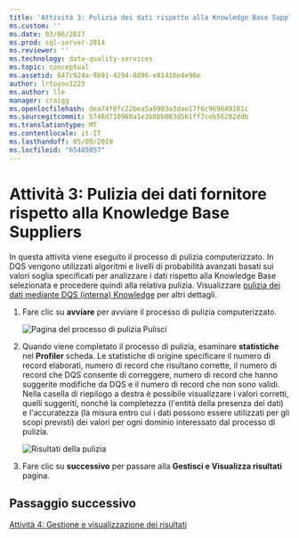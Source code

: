 ```yaml
---
title: 'Attività 3: Pulizia dei dati rispetto alla Knowledge Base Suppliers | Microsoft Docs'
ms.custom: ''
ms.date: 03/06/2017
ms.prod: sql-server-2014
ms.reviewer: ''
ms.technology: data-quality-services
ms.topic: conceptual
ms.assetid: 647c924a-9b91-4294-8d96-e81416e4e90e
author: lrtoyou1223
ms.author: lle
manager: craigg
ms.openlocfilehash: dea74f8fc22bea5a0903a3dae17f6c969849181c
ms.sourcegitcommit: 5748d710960a1e3b8bb003d561ff7ceb56202ddb
ms.translationtype: MT
ms.contentlocale: it-IT
ms.lasthandoff: 05/09/2019
ms.locfileid: "65485057"
---
```

# <a name="task-3-cleansing-data-against-the-suppliers-knowledge-base"></a>Attività 3: Pulizia dei dati fornitore rispetto alla Knowledge Base Suppliers
  In questa attività viene eseguito il processo di pulizia computerizzato. In DQS vengono utilizzati algoritmi e livelli di probabilità avanzati basati sui valori soglia specificati per analizzare i dati rispetto alla Knowledge Base selezionata e procedere quindi alla relativa pulizia. Visualizzare [pulizia dei dati mediante DQS (interna) Knowledge](https://msdn.microsoft.com/library/hh213061.aspx) per altri dettagli.  
  
1.  Fare clic su **avviare** per avviare il processo di pulizia computerizzato.  
  
     ![Pagina del processo di pulizia Pulisci](../../2014/tutorials/media/et-cleansingdataagainstthesupplierkb-01.jpg "pulire pagina del processo di pulizia")  
  
2.  Quando viene completato il processo di pulizia, esaminare **statistiche** nel **Profiler** scheda. Le statistiche di origine specificare il numero di record elaborati, numero di record che risultano corrette, il numero di record che DQS consente di correggere, numero di record che hanno suggerite modifiche da DQS e il numero di record che non sono validi. Nella casella di riepilogo a destra è possibile visualizzare i valori corretti, quelli suggeriti, nonché la completezza (l'entità della presenza dei dati) e l'accuratezza (la misura entro cui i dati possono essere utilizzati per gli scopi previsti) dei valori per ogni dominio interessato dal processo di pulizia.  
  
     ![Risultati della pulizia](../../2014/tutorials/media/et-cleansingdataagainstthesupplierkb-02.jpg "dei risultati della pulizia")  
  
3.  Fare clic su **successivo** per passare alla **Gestisci e Visualizza risultati** pagina.  
  
## <a name="next-step"></a>Passaggio successivo  
 [Attività 4: Gestione e visualizzazione dei risultati](../../2014/tutorials/task-4-manaing-and-viewing-results.md)  
  
  
